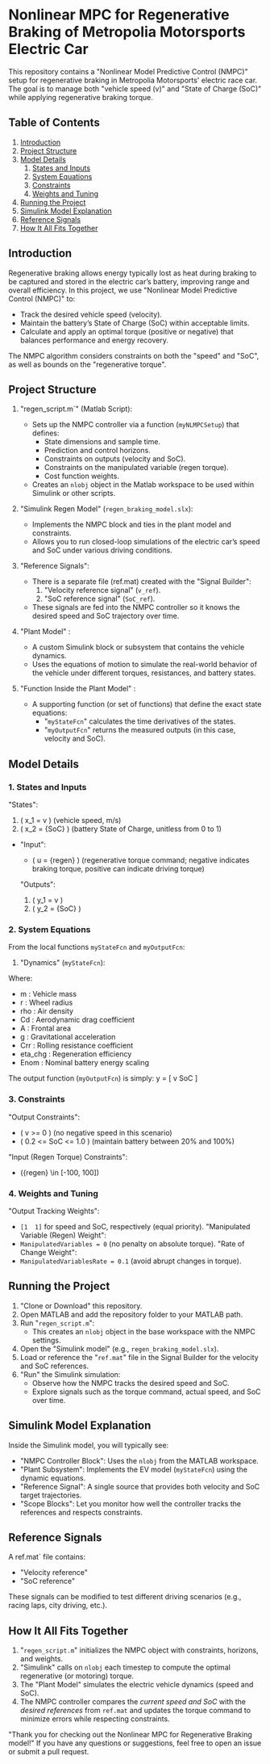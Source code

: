 # Nonlinear MPC for Regenerative Braking of Metropolia Motorsports Electric Car

This repository contains a "Nonlinear Model Predictive Control (NMPC)" setup for regenerative braking in Metropolia Motorsports' electric race car. 
The goal is to manage both "vehicle speed (v)" and "State of Charge (SoC)" while applying regenerative braking torque.

## Table of Contents
1. [Introduction](#introduction)
2. [Project Structure](#project-structure)
3. [Model Details](#model-details)
   1. [States and Inputs](#states-and-inputs)
   2. [System Equations](#system-equations)
   3. [Constraints](#constraints)
   4. [Weights and Tuning](#weights-and-tuning)
4. [Running the Project](#running-the-project)
5. [Simulink Model Explanation](#simulink-model-explanation)
6. [Reference Signals](#reference-signals)
7. [How It All Fits Together](#how-it-all-fits-together)

## Introduction

Regenerative braking allows energy typically lost as heat during braking to be captured and stored in the electric car’s battery, improving range and overall efficiency. 
In this project, we use "Nonlinear Model Predictive Control (NMPC)" to:
- Track the desired vehicle speed (velocity).
- Maintain the battery’s State of Charge (SoC) within acceptable limits.
- Calculate and apply an optimal torque (positive or negative) that balances performance and energy recovery.

The NMPC algorithm considers constraints on both the "speed" and "SoC", as well as bounds on the "regenerative torque".


## Project Structure

1. "regen_script.m`" (Matlab Script):
   - Sets up the NMPC controller via a function (`myNLMPCSetup`) that defines:
     - State dimensions and sample time.
     - Prediction and control horizons.
     - Constraints on outputs (velocity and SoC).
     - Constraints on the manipulated variable (regen torque).
     - Cost function weights.
   - Creates an `nlobj` object in the Matlab workspace to be used within Simulink or other scripts.

2. "Simulink Regen Model" (`regen_braking_model.slx`):
   - Implements the NMPC block and ties in the plant model and constraints.
   - Allows you to run closed-loop simulations of the electric car’s speed and SoC under various driving conditions.

3. "Reference Signals":
   - There is a separate file (ref.mat) created with the "Signal Builder":
     1. "Velocity reference signal" (`v_ref`).
     2. "SoC reference signal" (`SoC_ref`).
   - These signals are fed into the NMPC controller so it knows the desired speed and SoC trajectory over time.

4. "Plant Model" :
   - A custom Simulink block or subsystem that contains the vehicle dynamics.
   - Uses the equations of motion to simulate the real-world behavior of the vehicle under different torques, resistances, and battery states.

5. "Function Inside the Plant Model" :
   - A supporting function (or set of functions) that define the exact state equations:
     - "`myStateFcn`" calculates the time derivatives of the states.
     - "`myOutputFcn`" returns the measured outputs (in this case, velocity and SoC).


## Model Details

### 1. States and Inputs

 "States": 
  1. \( x_1 = v \) (vehicle speed, m/s)
  2. \( x_2 = \{SoC} \) (battery State of Charge, unitless from 0 to 1)

- "Input":
  - \( u = \{regen} \) (regenerative torque command; negative indicates braking torque, positive can indicate driving torque)

  "Outputs":
  1. \( y_1 = v \)
  2. \( y_2 = \{SoC} \)

### 2. System Equations

From the local functions `myStateFcn` and `myOutputFcn`:

1. "Dynamics" (`myStateFcn`):
 
Where:
- m       : Vehicle mass
- r       : Wheel radius
- rho     : Air density
- Cd      : Aerodynamic drag coefficient
- A       : Frontal area
- g       : Gravitational acceleration
- Crr     : Rolling resistance coefficient
- eta_chg : Regeneration efficiency
- Enom    : Nominal battery energy scaling

The output function (`myOutputFcn`) is simply:
y = [ v SoC ]


### 3. Constraints

"Output Constraints":  
  - \( v >= 0 \) (no negative speed in this scenario)  
  - \( 0.2 <= SoC <= 1.0 \) (maintain battery between 20% and 100%)

  "Input (Regen Torque) Constraints":  
  - \(\{regen} \in [-100, 100]\)

### 4. Weights and Tuning

 "Output Tracking Weights":
  - `[1  1]` for speed and SoC, respectively (equal priority).
  "Manipulated Variable (Regen) Weight":
  - `ManipulatedVariables = 0` (no penalty on absolute torque).
 "Rate of Change Weight":
  - `ManipulatedVariablesRate = 0.1` (avoid abrupt changes in torque).


## Running the Project

1. "Clone or Download" this repository.
2. Open MATLAB and add the repository folder to your MATLAB path.
3. Run "`regen_script.m`":
   - This creates an `nlobj` object in the base workspace with the NMPC settings.
4. Open the "Simulink model" (e.g., `regen_braking_model.slx`).
5. Load or reference the "`ref.mat`" file in the Signal Builder for the velocity and SoC references.
6. "Run" the Simulink simulation:
   - Observe how the NMPC tracks the desired speed and SoC.
   - Explore signals such as the torque command, actual speed, and SoC over time.



## Simulink Model Explanation

Inside the Simulink model, you will typically see:
- "NMPC Controller Block": Uses the `nlobj` from the MATLAB workspace.
- "Plant Subsystem": Implements the EV model (`myStateFcn`) using the dynamic equations.
- "Reference Signal": A single source that provides both velocity and SoC target trajectories.
- "Scope Blocks": Let you monitor how well the controller tracks the references and respects constraints.



## Reference Signals

A ref.mat` file contains:
- "Velocity reference"  
- "SoC reference"

These signals can be modified to test different driving scenarios (e.g., racing laps, city driving, etc.).


## How It All Fits Together

1. "`regen_script.m`" initializes the NMPC object with constraints, horizons, and weights.
2. "Simulink" calls on `nlobj` each timestep to compute the optimal regenerative (or motoring) torque.
3. The "Plant Model" simulates the electric vehicle dynamics (speed and SoC).
4. The NMPC controller compares the *current speed and SoC* with the *desired references* from `ref.mat` and updates the torque command to minimize errors while respecting constraints.



"Thank you for checking out the Nonlinear MPC for Regenerative Braking model!" 
If you have any questions or suggestions, feel free to open an issue or submit a pull request.
